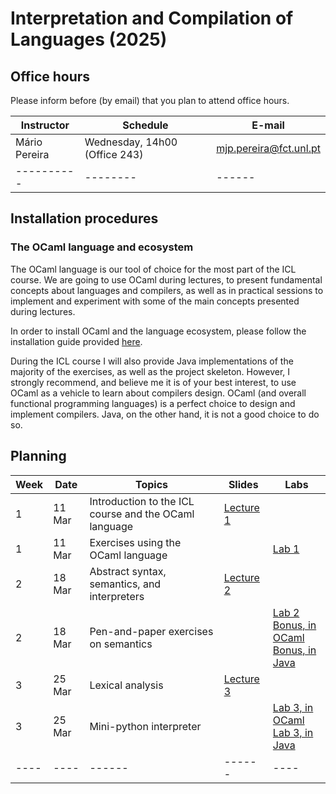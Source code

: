 # Interpretation and Compilation of Languages (2025)

## Office hours

Please inform before (by email) that you plan to attend office hours.

| Instructor | Schedule | E-mail |
| ---------- | -------- | ------ |
| Mário Pereira | Wednesday, 14h00 (Office 243) | mjp.pereira@fct.unl.pt |
| ---------- | -------- | ------ |

## Installation procedures

### The OCaml language and ecosystem

The OCaml language is our tool of choice for the most part of the ICL
course. We are going to use OCaml during lectures, to present
fundamental concepts about languages and compilers, as well as in
practical sessions to implement and experiment with some of the main
concepts presented during lectures.

In order to install OCaml and the language ecosystem, please follow
the installation guide provided [here](install_ocaml).

During the ICL course I will also provide Java implementations of the
majority of the exercises, as well as the project skeleton. However, I
strongly recommend, and believe me it is of your best interest, to use
OCaml as a vehicle to learn about compilers design. OCaml (and overall
functional programming languages) is a perfect choice to design and
implement compilers. Java, on the other hand, it is not a good choice
to do so.

## Planning

| Week | Date | Topics | Slides | Labs |
| ---- | ---- | ------ | ------ | ---- |
| 1    | 11 Mar | Introduction to the ICL course and the OCaml language  | [Lecture 1](lecture1.pdf)  |      |
| 1    | 11 Mar | Exercises using the OCaml language |        |  [Lab 1](lab1)    |
| 2    | 18 Mar | Abstract syntax, semantics, and interpreters  | [Lecture 2](lecture2.pdf)         |      |
| 2    | 18 Mar | Pen-and-paper exercises on semantics |        |  [Lab 2](lab2/lab2.pdf) <br>[Bonus, in OCaml](lab2/bonus) <br> [Bonus, in Java](lab2/bonus_java)  |
| 3    | 25 Mar | Lexical analysis  | [Lecture 3](lecture3.pdf)         |      |
| 3    | 25 Mar | Mini-python interpreter |        |  [Lab 3, in OCaml](lab3/index) <br> [Lab 3, in Java](lab3/index-java)  |
| ---- | ---- | ------ | ------ | ---- |

